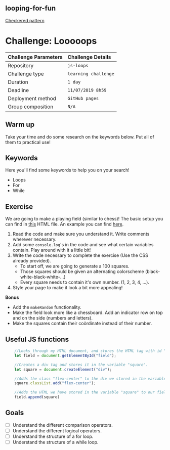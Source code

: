 ## looping-for-fun  
  
[Checkered pattern](https://benduwe.github.io/learning-JavaScript/3.js-loops/)  
  
# Challenge: Looooops

|Challenge Parameters  |Challenge Details              |
|:---------------------|:------------------------------|
|Repository            |`js-loops`                     |
|Challenge type        |`learning challenge`           |
|Duration              |`1 day`                        |
|Deadline              |`11/07/2019 8h59`              |
|Deployment method     |`GitHub pages`                 |
|Group composition     |`N/A`                          |

## Warm up

Take your time and do some research on the keywords below. Put all of them to practical use!

## Keywords

Here you'll find some keywords to help you on your search!

* Loops
* For
* While

## Exercise

We are going to make a playing field (similar to chess)! The basic setup you can find in [this](./index.html) HTML file. An example you can find [here](./example.png).

1. Read the code and make sure you understand it. Write comments wherever necessary.
1. Add some `console.log`'s in the code and see what certain variables contain. Play around with it a little bit!
1. Write the code necessary to complete the exercise (Use the CSS already provided). 
    * To start off, we are going to generate a 100 squares.
    * Those squares should be given an alternating colorscheme (black-white-black-white-...)
    * Every square needs to contain it's own number. (1, 2, 3, 4, ...).
1. Style your page to make it look a bit more appealing!

**Bonus**
* Add the `makeRandom` functionality.
* Make the field look more like a chessboard. Add an indicator row on top and on the side (numbers and letters).
* Make the squares contain their coördinate instead of their number.

## Useful JS functions

```Javascript
    //Looks through my HTML document, and stores the HTML tag with id "field" in my variable.
    let field = document.getElementById("field");

    //Creates a div tag and stores it in the variable "square".
    let square = document.createElement("div");

    //Adds the class "flex-center" to the div we stored in the variable square.
    square.classList.add("flex-center");

    //Adds the HTML we have stored in the variable "square" to our field.
    field.append(square)
```


## Goals

- [ ] Understand the different comparison operators.
- [ ] Understand the different logical operators.
- [ ] Understand the structure of a for loop.
- [ ] Understand the structure of a while loop. 
